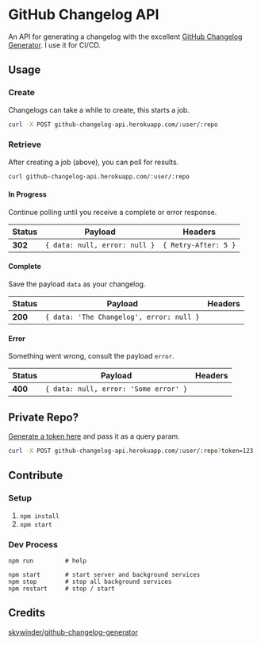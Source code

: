 GitHub Changelog API
====================

An API for generating a changelog with the excellent [GitHub Changelog Generator](https://github.com/skywinder/github-changelog-generator).
I use it for CI/CD.

## Usage

### Create

Changelogs can take a while to create, this starts a job.

```bash
curl -X POST github-changelog-api.herokuapp.com/:user/:repo
```

### Retrieve

After creating a job (above), you can poll for results.

```bash
curl github-changelog-api.herokuapp.com/:user/:repo
```

#### In Progress

Continue polling until you receive a complete or error response.

|Status   | Payload                         | Headers             |
|---------|---------------------------------|---------------------|
|**302**  | `{ data: null, error: null }`   | `{ Retry-After: 5 }`| 

#### Complete

Save the payload `data` as your changelog.

|Status   | Payload                                    | Headers    |
|---------|--------------------------------------------|------------|
|**200**  | `{ data: 'The Changelog', error: null }`   |            | 

#### Error

Something went wrong, consult the payload `error`.

|Status   | Payload                               | Headers    |
|---------|---------------------------------------|------------|
|**400**  | `{ data: null, error: 'Some error' }` |            | 

## Private Repo?

[Generate a token here](https://github.com/settings/tokens/new?description=GitHub%20Changelog%20API%20token)
and pass it as a query param.

```bash
curl -X POST github-changelog-api.herokuapp.com/:user/:repo?token=123
```

## Contribute

### Setup

1. `npm install`
1. `npm start`

### Dev Process

```
npm run         # help

npm start       # start server and background services
npm stop        # stop all background services
npm restart     # stop / start
```

## Credits

[skywinder/github-changelog-generator](https://github.com/skywinder/github-changelog-generator)
